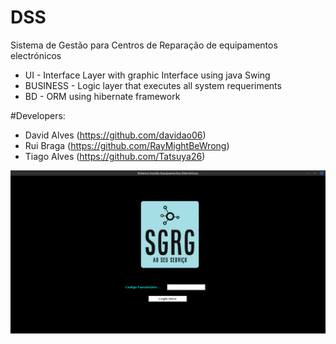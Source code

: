 # DSS
Sistema de Gestão para Centros de Reparação de equipamentos electrónicos

- UI - Interface Layer with graphic Interface using java Swing
- BUSINESS - Logic layer that executes all system requeriments
- BD - ORM using hibernate framework

#Developers:
- David Alves (https://github.com/davidao06)
- Rui Braga (https://github.com/RayMightBeWrong) 
- Tiago Alves (https://github.com/Tatsuya26)

![alt text](https://github.com/Tatsuya26/dss/blob/main/Screenshot_from_2021-12-19_19-30-30.png?raw=true)


